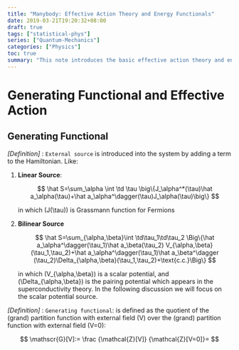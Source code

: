 ```yaml
---
title: "Manybody: Effective Action Theory and Energy Functionals"
date: 2019-03-21T19:20:32+08:00
draft: true
tags: ["statistical-phys"]
series: ["Quantum-Mechanics"]
categories: ["Physics"]
toc: true
summary: "This note introduces the basic effective action theory and energy functionals which is useful in computation. The main idea of the effective action theory is that: note that one can always express the physical quantities (especially thermodynamical potentials) like partition functions, grand potentials as some functionals of the exact Green's function of the system. With such functionals, one can make some conserving approximation to handle the divergence in perturbation calculations. And with such framework, the main task for manybody theory is to find the functional with some given constraints and physical thoughts, but not the calculate the exact Green's function."
---
```


# Generating Functional and Effective Action

## Generating Functional

_[Definition]_ : `External source` is introduced into the system by adding a term to the Hamiltonian. Like:

1.  **Linear Source**:

    $$
    \hat S=\sum_\alpha \int \td \tau \big\{J_\alpha^*(\tau)\hat a_\alpha(\tau)+\hat a_\alpha^\dagger(\tau)J_\alpha(\tau)\big\}
    $$

    in which \(J(\tau)\) is Grassmann function for Fermions

2.  **Bilinear Source**

    $$
    \hat S=\sum_{\alpha,\beta}\int \td\tau_1\td\tau_2 \Big\{\hat a_\alpha^\dagger(\tau_1)\hat a_\beta(\tau_2) V_{\alpha,\beta}(\tau_1,\tau_2)+\hat a_\alpha^\dagger(\tau_1)\hat a_\beta^\dagger (\tau_2)\Delta_{\alpha,\beta}(\tau_1,\tau_2)+\text{c.c.}\Big\}
    $$

    in which \(V_{\alpha,\beta}\) is a scalar potential, and \(\Delta_{\alpha,\beta}\) is the pairing potential which appears in the superconductivity theory. In the following discussion we will focus on the scalar potential source.

_[Definition]_ : `Generating functional`: is defined as the quotient of the (grand) partition function with external field \(V\) over the (grand) partition function with external field \(V=0\):

$$
\mathscr{G}[V]:= \frac {\mathcal{Z}[V]} {\mathcal{Z}[V=0]}=
$$
